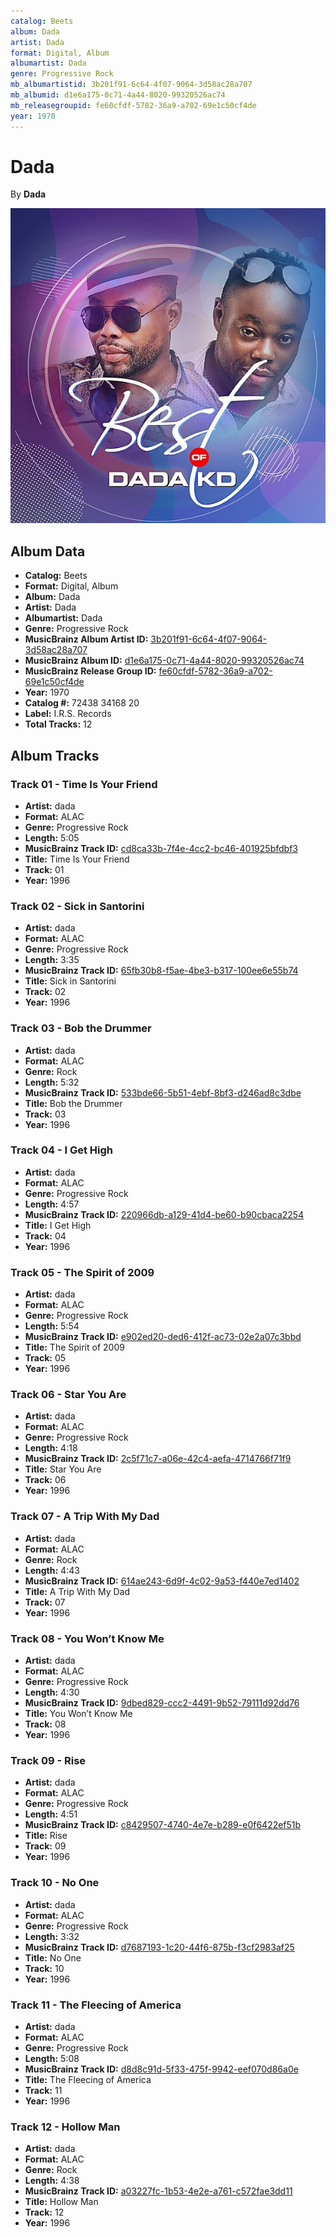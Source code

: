 ```yaml
---
catalog: Beets
album: Dada
artist: Dada
format: Digital, Album
albumartist: Dada
genre: Progressive Rock
mb_albumartistid: 3b201f91-6c64-4f07-9064-3d58ac28a707
mb_albumid: d1e6a175-0c71-4a44-8020-99320526ac74
mb_releasegroupid: fe60cfdf-5782-36a9-a702-69e1c50cf4de
year: 1970
---
```


# Dada

By **Dada**

![](../../assets/beetscovers/Dada-Dada.jpg)

## Album Data

- **Catalog:** Beets
- **Format:** Digital, Album
- **Album:** Dada
- **Artist:** Dada
- **Albumartist:** Dada
- **Genre:** Progressive Rock
- **MusicBrainz Album Artist ID:** [3b201f91-6c64-4f07-9064-3d58ac28a707](https://musicbrainz.org/artist/3b201f91-6c64-4f07-9064-3d58ac28a707)
- **MusicBrainz Album ID:** [d1e6a175-0c71-4a44-8020-99320526ac74](https://musicbrainz.org/release/d1e6a175-0c71-4a44-8020-99320526ac74)
- **MusicBrainz Release Group ID:** [fe60cfdf-5782-36a9-a702-69e1c50cf4de](https://musicbrainz.org/release-group/fe60cfdf-5782-36a9-a702-69e1c50cf4de)
- **Year:** 1970
- **Catalog #:** 72438 34168 20
- **Label:** I.R.S. Records
- **Total Tracks:** 12

## Album Tracks

### Track 01 - Time Is Your Friend

- **Artist:** dada
- **Format:** ALAC
- **Genre:** Progressive Rock
- **Length:** 5:05
- **MusicBrainz Track ID:** [cd8ca33b-7f4e-4cc2-bc46-401925bfdbf3](https://musicbrainz.org/recording/cd8ca33b-7f4e-4cc2-bc46-401925bfdbf3)
- **Title:** Time Is Your Friend
- **Track:** 01
- **Year:** 1996

### Track 02 - Sick in Santorini

- **Artist:** dada
- **Format:** ALAC
- **Genre:** Progressive Rock
- **Length:** 3:35
- **MusicBrainz Track ID:** [65fb30b8-f5ae-4be3-b317-100ee6e55b74](https://musicbrainz.org/recording/65fb30b8-f5ae-4be3-b317-100ee6e55b74)
- **Title:** Sick in Santorini
- **Track:** 02
- **Year:** 1996

### Track 03 - Bob the Drummer

- **Artist:** dada
- **Format:** ALAC
- **Genre:** Rock
- **Length:** 5:32
- **MusicBrainz Track ID:** [533bde66-5b51-4ebf-8bf3-d246ad8c3dbe](https://musicbrainz.org/recording/533bde66-5b51-4ebf-8bf3-d246ad8c3dbe)
- **Title:** Bob the Drummer
- **Track:** 03
- **Year:** 1996

### Track 04 - I Get High

- **Artist:** dada
- **Format:** ALAC
- **Genre:** Progressive Rock
- **Length:** 4:57
- **MusicBrainz Track ID:** [220966db-a129-41d4-be60-b90cbaca2254](https://musicbrainz.org/recording/220966db-a129-41d4-be60-b90cbaca2254)
- **Title:** I Get High
- **Track:** 04
- **Year:** 1996

### Track 05 - The Spirit of 2009

- **Artist:** dada
- **Format:** ALAC
- **Genre:** Progressive Rock
- **Length:** 5:54
- **MusicBrainz Track ID:** [e902ed20-ded6-412f-ac73-02e2a07c3bbd](https://musicbrainz.org/recording/e902ed20-ded6-412f-ac73-02e2a07c3bbd)
- **Title:** The Spirit of 2009
- **Track:** 05
- **Year:** 1996

### Track 06 - Star You Are

- **Artist:** dada
- **Format:** ALAC
- **Genre:** Progressive Rock
- **Length:** 4:18
- **MusicBrainz Track ID:** [2c5f71c7-a06e-42c4-aefa-4714766f71f9](https://musicbrainz.org/recording/2c5f71c7-a06e-42c4-aefa-4714766f71f9)
- **Title:** Star You Are
- **Track:** 06
- **Year:** 1996

### Track 07 - A Trip With My Dad

- **Artist:** dada
- **Format:** ALAC
- **Genre:** Rock
- **Length:** 4:43
- **MusicBrainz Track ID:** [614ae243-6d9f-4c02-9a53-f440e7ed1402](https://musicbrainz.org/recording/614ae243-6d9f-4c02-9a53-f440e7ed1402)
- **Title:** A Trip With My Dad
- **Track:** 07
- **Year:** 1996

### Track 08 - You Won’t Know Me

- **Artist:** dada
- **Format:** ALAC
- **Genre:** Progressive Rock
- **Length:** 4:30
- **MusicBrainz Track ID:** [9dbed829-ccc2-4491-9b52-79111d92dd76](https://musicbrainz.org/recording/9dbed829-ccc2-4491-9b52-79111d92dd76)
- **Title:** You Won’t Know Me
- **Track:** 08
- **Year:** 1996

### Track 09 - Rise

- **Artist:** dada
- **Format:** ALAC
- **Genre:** Progressive Rock
- **Length:** 4:51
- **MusicBrainz Track ID:** [c8429507-4740-4e7e-b289-e0f6422ef51b](https://musicbrainz.org/recording/c8429507-4740-4e7e-b289-e0f6422ef51b)
- **Title:** Rise
- **Track:** 09
- **Year:** 1996

### Track 10 - No One

- **Artist:** dada
- **Format:** ALAC
- **Genre:** Progressive Rock
- **Length:** 3:32
- **MusicBrainz Track ID:** [d7687193-1c20-44f6-875b-f3cf2983af25](https://musicbrainz.org/recording/d7687193-1c20-44f6-875b-f3cf2983af25)
- **Title:** No One
- **Track:** 10
- **Year:** 1996

### Track 11 - The Fleecing of America

- **Artist:** dada
- **Format:** ALAC
- **Genre:** Progressive Rock
- **Length:** 5:08
- **MusicBrainz Track ID:** [d8d8c91d-5f33-475f-9942-eef070d86a0e](https://musicbrainz.org/recording/d8d8c91d-5f33-475f-9942-eef070d86a0e)
- **Title:** The Fleecing of America
- **Track:** 11
- **Year:** 1996

### Track 12 - Hollow Man

- **Artist:** dada
- **Format:** ALAC
- **Genre:** Rock
- **Length:** 4:38
- **MusicBrainz Track ID:** [a03227fc-1b53-4e2e-a761-c572fae3dd11](https://musicbrainz.org/recording/a03227fc-1b53-4e2e-a761-c572fae3dd11)
- **Title:** Hollow Man
- **Track:** 12
- **Year:** 1996

